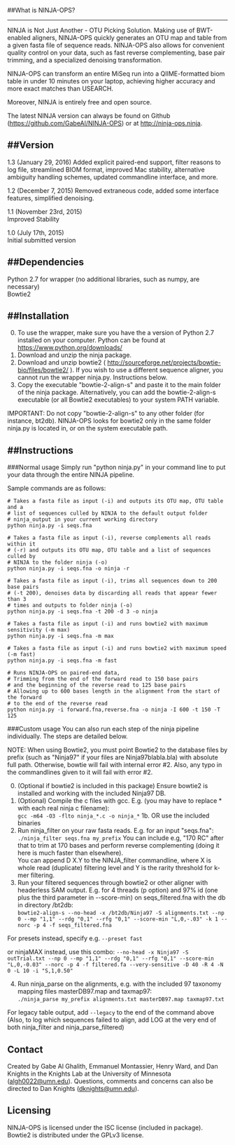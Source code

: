 
##What is NINJA-OPS?

---


NINJA is Not Just Another - OTU Picking Solution. Making use of BWT-enabled aligners, NINJA-OPS quickly generates an OTU map
and table from a given fasta file of sequence reads. NINJA-OPS also allows for convenient quality control on your data, such
as fast reverse complementing, base pair trimming, and a specialized denoising transformation.

NINJA-OPS can transform an entire MiSeq run into a QIIME-formatted biom table in under 10 minutes on your laptop, achieving higher accuracy and more exact matches than USEARCH.

Moreover, NINJA is entirely free and open source. 

The latest NINJA version can always be found on Github (https://github.com/GabeAl/NINJA-OPS) or at http://ninja-ops.ninja.


##Version
---
1.3 (January 29, 2016)
Added explicit paired-end support, filter reasons to log file, streamlined BIOM format, improved Mac stability, alternative ambiguity handling schemes, updated commandline interface, and more.

1.2 (December 7, 2015)
Removed extraneous code, added some interface features, simplified denoising.  

1.1 (November 23rd, 2015)  
Improved Stability  

1.0 (July 17th, 2015)  
Initial submitted version  

##Dependencies
---


Python 2.7 for wrapper (no additional libraries, such as numpy, are necessary)  
Bowtie2



##Installation
---



0. To use the wrapper, make sure you have the a version of Python 2.7 installed on your computer. Python can be found at https://www.python.org/downloads/
1. Download and unzip the ninja package.
2. Download and unzip bowtie2 ( http://sourceforge.net/projects/bowtie-bio/files/bowtie2/ ). If you wish to use a different sequence aligner, you cannot run the wrapper ninja.py. Instructions below.
3. Copy the executable "bowtie-2-align-s" and paste it to the main folder of the ninja package. Alternatively, you can add the bowtie-2-align-s executable (or all Bowtie2 executables) to your system PATH variable.

IMPORTANT: Do not copy "bowtie-2-align-s" to any other folder (for instance, bt2db). NINJA-OPS looks for bowtie2 only in the same folder ninja.py is located in, or on the system executable path.

##Instructions
---

###Normal usage
Simply run "python ninja.py" in your command line to put your data through the entire NINJA pipeline. 

Sample commands are as follows:

```
# Takes a fasta file as input (-i) and outputs its OTU map, OTU table and a
# list of sequences culled by NINJA to the default output folder
# ninja_output in your current working directory
python ninja.py -i seqs.fna 

# Takes a fasta file as input (-i), reverse complements all reads within it
# (-r) and outputs its OTU map, OTU table and a list of sequences culled by
# NINJA to the folder ninja (-o)
python ninja.py -i seqs.fna -o ninja -r

# Takes a fasta file as input (-i), trims all sequences down to 200 base pairs
# (-t 200), denoises data by discarding all reads that appear fewer than 3
# times and outputs to folder ninja (-o)
python ninja.py -i seqs.fna -t 200 -d 3 -o ninja

# Takes a fasta file as input (-i) and runs bowtie2 with maximum sensitivity (-m max)
python ninja.py -i seqs.fna -m max

# Takes a fasta file as input (-i) and runs bowtie2 with maximum speed (-m fast)
python ninja.py -i seqs.fna -m fast

# Runs NINJA-OPS on paired-end data,
# Trimming from the end of the forward read to 150 base pairs
# and the beginning of the reverse read to 125 base pairs
# Allowing up to 600 bases length in the alignment from the start of the forward
# to the end of the reverse read
python ninja.py -i forward.fna,reverse.fna -o ninja -I 600 -t 150 -T 125
```


###Custom usage
You can also run each step of the ninja pipeline individually. The steps are detailed below.

NOTE: When using Bowtie2, you must point Bowtie2 to the database files by prefix (such as "Ninja97" if your files are Ninja97blabla.bla) with absolute full path. Otherwise, bowtie will fail with internal error #2. Also, any typo in the commandlines given to it will fail with error #2.


0. (Optional if bowtie2 is included in this package) Ensure bowtie2 is installed and working with the included Ninja97 DB.
1. (Optional) Compile the c files with gcc. E.g. (you may have to replace * with each real ninja c filename):  
	```gcc -m64 -O3 -flto ninja_*.c -o ninja_*```
1b. OR use the included binaries
2. Run ninja_filter on your raw fasta reads. E.g. for an input "seqs.fna":  
	```./ninja_filter seqs.fna my_prefix```
You can include e.g, "170 RC" after that to trim at 170 bases and perform reverse complementing (doing it here is much faster than elsewhere).  
You can append D X.Y to the NINJA_filter commandline, where X is whole read (duplicate) filtering level and Y is the rarity threshold for k-mer filtering.
3. Run your filtered sequences through bowtie2 or other aligner with headerless SAM output. E.g. for 4 threads (p option) and 97% id (one plus the third parameter in --score-min) on seqs_filtered.fna with the db in directory /bt2db:  
	```bowtie2-align-s --no-head -x /bt2db/Ninja97 -S alignments.txt --np 0 --mp "1,1" --rdg "0,1" --rfg "0,1" --score-min "L,0,-.03" -k 1 --norc -p 4 -f seqs_filtered.fna```
	
For presets instead, specify e.g. ```--preset fast```

or ninjaMAX instead, use this combo: ```--no-head -x Ninja97 -S outTrial.txt --np 0 --mp "1,1" --rdg "0,1" --rfg "0,1" --score-min "L,0,-0.03" --norc -p 4 -f filtered.fa --very-sensitive -D 40 -R 4 -N 0 -L 10 -i "S,1,0.50"```
	
4. Run ninja_parse on the alignments, e.g. with the included 97 taxonomy mapping files masterDB97.map and taxmap97:  
	```./ninja_parse my_prefix alignments.txt masterDB97.map taxmap97.txt```
	
For legacy table output, add ``--legacy`` to the end of the command above
(Also, to log which sequences failed to align, add LOG at the very end of both ninja_filter and ninja_parse_filtered)


Contact
---

Created by Gabe Al Ghalith, Emmanuel Montassier, Henry Ward, and Dan Knights in the Knights Lab at the University of Minnesota (algh0022@umn.edu). Questions, comments and concerns can also be directed to Dan Knights (dknights@umn.edu).


Licensing
---
NINJA-OPS is licensed under the ISC license (included in package). Bowtie2 is distributed under the GPLv3 license. 

